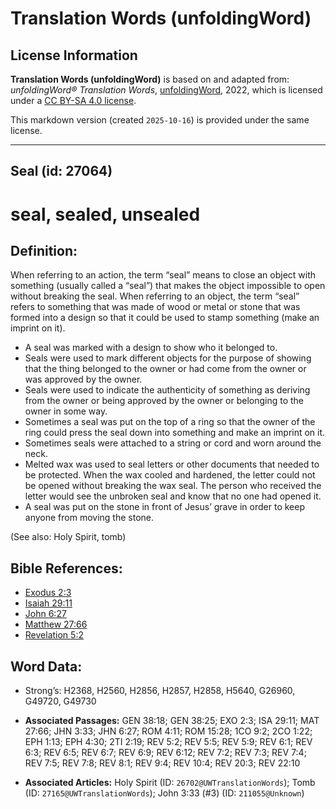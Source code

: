 # Translation Words (unfoldingWord)

## License Information

**Translation Words (unfoldingWord)** is based on and adapted from: _unfoldingWord® Translation Words_, [unfoldingWord](https://unfoldingword.org/utw), 2022, which is licensed under a [CC BY-SA 4.0 license](https://creativecommons.org/licenses/by-sa/4.0/legalcode.en).

This markdown version (created `2025-10-16`) is provided under the same license.



--------------------------------

## Seal (id: 27064)

seal, sealed, unsealed
======================

Definition:
-----------

When referring to an action, the term “seal” means to close an object with something (usually called a “seal”) that makes the object impossible to open without breaking the seal. When referring to an object, the term “seal” refers to something that was made of wood or metal or stone that was formed into a design so that it could be used to stamp something (make an imprint on it).

* A seal was marked with a design to show who it belonged to.
* Seals were used to mark different objects for the purpose of showing that the thing belonged to the owner or had come from the owner or was approved by the owner.
* Seals were used to indicate the authenticity of something as deriving from the owner or being approved by the owner or belonging to the owner in some way.
* Sometimes a seal was put on the top of a ring so that the owner of the ring could press the seal down into something and make an imprint on it.
* Sometimes seals were attached to a string or cord and worn around the neck.
* Melted wax was used to seal letters or other documents that needed to be protected. When the wax cooled and hardened, the letter could not be opened without breaking the wax seal. The person who received the letter would see the unbroken seal and know that no one had opened it.
* A seal was put on the stone in front of Jesus’ grave in order to keep anyone from moving the stone.

(See also: Holy Spirit, tomb)

Bible References:
-----------------

* [Exodus 2:3](https://ref.ly/Exod2:3)
* [Isaiah 29:11](https://ref.ly/Isa29:11)
* [John 6:27](https://ref.ly/John6:27)
* [Matthew 27:66](https://ref.ly/Matt27:66)
* [Revelation 5:2](https://ref.ly/Rev5:2)

Word Data:
----------

* Strong’s: H2368, H2560, H2856, H2857, H2858, H5640, G26960, G49720, G49730

* **Associated Passages:** GEN 38:18; GEN 38:25; EXO 2:3; ISA 29:11; MAT 27:66; JHN 3:33; JHN 6:27; ROM 4:11; ROM 15:28; 1CO 9:2; 2CO 1:22; EPH 1:13; EPH 4:30; 2TI 2:19; REV 5:2; REV 5:5; REV 5:9; REV 6:1; REV 6:3; REV 6:5; REV 6:7; REV 6:9; REV 6:12; REV 7:2; REV 7:3; REV 7:4; REV 7:5; REV 7:8; REV 8:1; REV 9:4; REV 10:4; REV 20:3; REV 22:10
* **Associated Articles:** Holy Spirit (ID: `26702@UWTranslationWords`); Tomb (ID: `27165@UWTranslationWords`); John 3:33 (#3) (ID: `211055@Unknown`)

